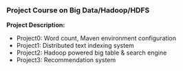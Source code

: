 ### Project Course on Big Data/Hadoop/HDFS ###
**Project Description:**
- Project0: Word count, Maven environment configuration
- Project1: Distributed text indexing system
- Project2: Hadoop powered big table & search engine
- Project3: Recommendation system
